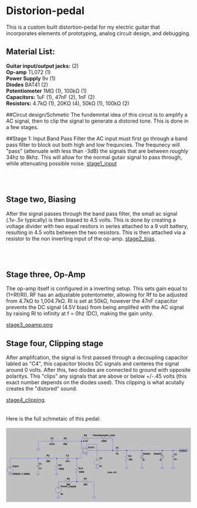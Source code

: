 # Distorion-pedal
This is a custom built distortion-pedal for my electric guitar that incorporates elements of prototyping, analog circuit design, and debugging. 


## Material List:
**Guitar input/output jacks:** (2)     
**Op-amp** TL072 (1)    
**Power Supply** 9v (1)    
**Diodes** BAT41 (2)    
**Potentiometer** 1MΩ (1), 100kΩ (1)   
**Capacitors:** 1uF (1), 47nF (2), 1nF (2)    
**Resistors:** 4.7kΩ (1), 20KΩ (4), 50kΩ (1), 100kΩ (2)    


##Circut design/Schmetic
The fundemntal idea of this circut is to amplify a AC signal, then to clip the signal to generate a distored tone. This is done in a few stages. 

##Stage 1: Input Band Pass Filter 
the AC input must first go through a band pass filter to block out both high and low frequncies. The frequnecy will "pass" (attenuate with less than -3dB) the signals that are between roughly 34hz to 8khz. This will allow for the normal gutair signal to pass through, while 
attenuating possible noise. 
[stage1_input](/images/stage1_input.png)

<br> <br> 

## Stage two, Biasing
After the signal passes through the band pass filter, the small ac signal (.1v-.5v typically) is then biased to 4.5 volts. This is done by creating a voltage divider with two equal resitors in series attached to a 9 volt battery, resulting in 4.5 volts between the two resistors. This is then attached via a resistor to the non inverting input of the op-amp. 
[stage2_bias](/images/stage2_bias.png).

 <br> <br> 
 
## Stage three, Op-Amp
The op-amp itself is configured in a inverting setup. This sets gain equal to (1+Rf/RI). RF has an adjustable potentometer, allowing for Rf to be adjusted from 4.7kΩ to 1,004.7kΩ. RI is set at 50kΩ, however the 47nF capacitor prevents the DC signal (4.5V bias) from
being amplifed with the AC signal by raising RI to infinity at f = 0hz (DC), making the gain unity. 

[stage3_opamp.png](/images/stage3_opamp.png)

## Stage four, Clipping stage
After amplifcation, the signal is first passed through a decoupling capacitor labled as "C4", this capacitor blocks DC signals and centeres the signal around 0 volts. After this, two diodes are connected to ground with opposite polaritys. This "clips" any signals that are above or below +/-.45 volts (this exact number depends on the diodes used). This clipping is what acutally creates the "distored" sound. 

[stage4_clipping](/images/stage4_clipping.png). 
<br>
<br>
<br>
Here is the full schmetaic of this pedal: 
<br> <br> 
![whole_schematic.png](/images/whole_schematic.png) 
<br> <br>


